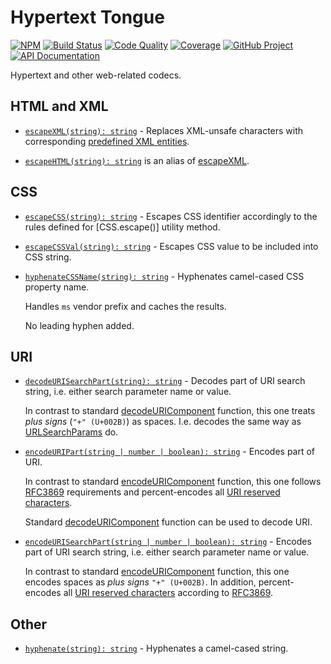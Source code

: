 # Hypertext Tongue

[![NPM][npm-image]][npm-url]
[![Build Status][build-status-img]][build-status-link]
[![Code Quality][quality-img]][quality-link]
[![Coverage][coverage-img]][coverage-link]
[![GitHub Project][github-image]][github-url]
[![API Documentation][api-docs-image]][API documentation]

Hypertext and other web-related codecs.

[npm-image]: https://img.shields.io/npm/v/httongue.svg?logo=npm
[npm-url]: https://www.npmjs.com/package/httongue
[build-status-img]: https://github.com/hatsyjs/httongue/workflows/Build/badge.svg
[build-status-link]: https://github.com/hatsyjs/httongue/actions?query=workflow%3ABuild
[quality-img]: https://app.codacy.com/project/badge/Grade/67c2c4c63f1342569d693d27288749bf
[quality-link]: https://app.codacy.com/gh/hatsyjs/httongue/dashboard?utm_source=gh&utm_medium=referral&utm_content=&utm_campaign=Badge_grade
[coverage-img]: https://app.codacy.com/project/badge/Coverage/67c2c4c63f1342569d693d27288749bf
[coverage-link]: https://www.codacy.com/gh/hatsyjs/httongue/dashboard?utm_source=github.com&utm_medium=referral&utm_content=hatsyjs/httongue&utm_campaign=Badge_Coverage
[github-image]: https://img.shields.io/static/v1?logo=github&label=GitHub&message=project&color=informational
[github-url]: https://github.com/hatsyjs/httongue
[api-docs-image]: https://img.shields.io/static/v1?logo=typescript&label=API&message=docs&color=informational
[API documentation]: https://hatsyjs.github.io/httongue/

## HTML and XML

- [`escapeXML(string): string`][escapeXML] - Replaces XML-unsafe characters with corresponding
  [predefined XML entities].

- [`escapeHTML(string): string`][escapeHTML] is an alias of [escapeXML].

[escapeHTML]: https://hatsyjs.github.io/httongue/modules.html#escapeHTML
[escapeXML]: https://hatsyjs.github.io/httongue/functions/escapeXML.html
[predefined XML entities]: https://en.wikipedia.org/wiki/List_of_XML_and_HTML_character_entity_references#Predefined_entities_in_XML

## CSS

- [`escapeCSS(string): string`][escapeCSS] - Escapes CSS identifier accordingly to the rules defined for [CSS.escape()]
  utility method.

- [`escapeCSSVal(string): string`][escapeCSSVal] - Escapes CSS value to be included into CSS string.

- [`hyphenateCSSName(string): string`][hyphenateCSSName] - Hyphenates camel-cased CSS property name.

  Handles `ms` vendor prefix and caches the results.

  No leading hyphen added.

[escapeCSS]: https://hatsyjs.github.io/httongue/functions/escapeCSS.html
[escapeCSSVal]: https://hatsyjs.github.io/httongue/functions/escapeCSSVal.html
[hyphenateCSSName]: https://hatsyjs.github.io/httongue/functions/hyphenateCSSName.html
[CSS.escape]: https://developer.mozilla.org/en-US/docs/Web/API/CSS/escape

## URI

- [`decodeURISearchPart(string): string`][decodeURISearchPart] - Decodes part of URI search string, i.e. either search
  parameter name or value.

  In contrast to standard [decodeURIComponent] function, this one treats _plus signs_ (`"+" (U+002B)`) as spaces.
  I.e. decodes the same way as [URLSearchParams] do.

- [`encodeURIPart(string | number | boolean): string`][encodeURIPart] - Encodes part of URI.

  In contrast to standard [encodeURIComponent] function, this one follows [RFC3869] requirements and percent-encodes
  all [URI reserved characters].

  Standard [decodeURIComponent] function can be used to decode URI.

- [`encodeURISearchPart(string | number | boolean): string`][encodeURISearchPart] - Encodes part of URI search string,
  i.e. either search parameter name or value.

  In contrast to standard [encodeURIComponent] function, this one encodes spaces as _plus signs_ `"+" (U+002B)`.
  In addition, percent-encodes all [URI reserved characters] according to [RFC3869].

[decodeURISearchPart]: https://hatsyjs.github.io/httongue/functions/decodeURISearchPart.html
[decodeURIComponent]: https://developer.mozilla.org/en-US/docs/Web/JavaScript/Reference/Global_Objects/decodeURIComponent
[encodeURIComponent]: https://developer.mozilla.org/en-US/docs/Web/JavaScript/Reference/Global_Objects/encodeURIComponent
[encodeURIPart]: https://hatsyjs.github.io/httongue/functions/encodeURIPart.html
[encodeURISearchPart]: https://hatsyjs.github.io/httongue/functions/encodeURISearchPart.html
[URI reserved characters]: https://www.rfc-editor.org/rfc/rfc3986#section-2.2
[RFC3869]: https://www.rfc-editor.org/rfc/rfc3986
[URLSearchParams]: https://developer.mozilla.org/en-US/docs/Web/API/URLSearchParams/URLSearchParams

## Other

- [`hyphenate(string): string`][hyphenate] - Hyphenates a camel-cased string.

[hyphenate]: https://hatsyjs.github.io/httongue/functions/hyphenate.html
